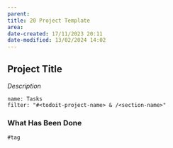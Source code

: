```yaml
---
parent: 
title: 20 Project Template
area: 
date-created: 17/11/2023 20:11
date-modified: 13/02/2024 14:02
---
```


## Project Title

*Description*

```todoist
name: Tasks
filter: "#<todoit-project-name> & /<section-name>"
```

### What Has Been Done

```query
#tag
```
